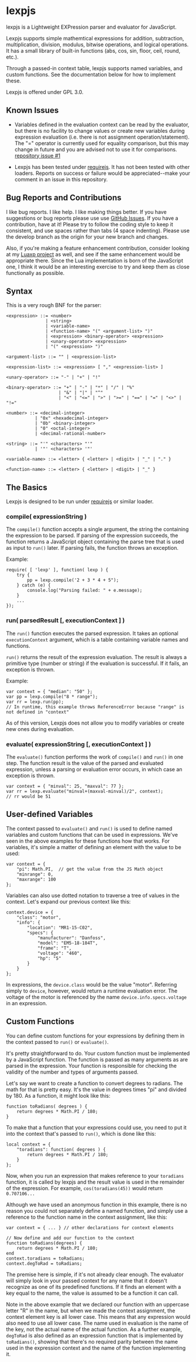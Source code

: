 # lexpjs
lexpjs is a Lightweight EXPression parser and evaluator for JavaScript.

Lexpjs supports simple mathemtical expressions for addition, subtraction, multiplication,
division, modulus, bitwise operations, and logical operations. It has a small library of
built-in functions (abs, cos, sin, floor, ceil, round, etc.).

Through a passed-in context table, lexpjs supports named variables, and custom functions.
See the documentation below for how to implement these.

Lexpjs is offered under GPL 3.0.

## Known Issues ##

* Variables defined in the evaluation context can be read by the evaluator, but there is no facility to change
values or create new variables during expression evaluation (i.e. there is not assignment operation/statement).
The "=" operator is currently used for equality comparison, but this may change in future and you are advised 
not to use it for comparisons. [repository issue #1](https://github.com/toggledbits/lexpjs/issues/1)

* Lexpjs has been tested under [requirejs](https://github.com/requirejs/requirejs). It has not been tested with other
loaders. Reports on success or failure would be appreciated--make your comment in an issue in this repository.

## Bug Reports and Contributions ##

I like bug reports. I like help. I like making things better. If you have suggestions or bug reports
please use use [GitHub Issues](https://github.com/toggledbits/lexpjs/issues). If you have a
contribution, have at it! Please try to follow the coding style to keep it consistent, and use spaces
rather than tabs (4 space indenting). Please use the develop branch as the origin for your new branch
and changes.

Also, if you're making a feature enhancement contribution, consider looking at my [Luaxp project](https://github.com/toggledbits/luaxp) as well,
and see if the same enhancement would be appropriate there. Since the Lua implementation is born of the
JavaScript one, I think it would be an interesting exercise to try and keep them as close functionally
as possible.

## Syntax ##

This is a very rough BNF for the parser:

```
<expression> ::= <number>
               | <string>
               | <variable-name>
               | <function-name> "(" <argument-list> ")"
               | <expression> <binary-operator> <expression>
               | <unary-operator> <expression>
               | "(" <expression> ")"
               
<argument-list> ::= "" | <expression-list>
                  
<expression-list> ::= <expression> [ "," <expression-list> ]

<unary-operator> ::= "-" | "+" | "!"

<binary-operator> ::= "+" | "-" | "*" | "/" | "%"
                    | "&" | "|" | "^"
                    | "<" | "<=" | ">" | ">=" | "==" | "=" | "<>" | "!="

<number> ::= <decimal-integer>
           | "0x" <hexadecimal-integer>
           | "0b" <binary-integer>
           | "0" <octal-integer>
           | <decimal-rational-number>
         
<string> ::= "'" <characters> "'"
           | '"' <characters> '"'
           
<variable-name> ::= <letter> { <letter> | <digit> | "_" | "." }

<function-name> ::= <letter> { <letter> | <digit> | "_" }
```

## The Basics ##

Lexpjs is designed to be run under [requirejs](https://github.com/requirejs/requirejs) or similar loader.

### compile( expressionString ) ###

The `compile()` function accepts a single argument, the string the containing the expression to be parsed.
If parsing of the expression succeeds, the function returns a JavaScript object containing the parse tree 
that is used as input to `run()` later. If parsing fails, the function throws an exception.

Example: 

```
require( [ 'lexp' ], function( lexp ) {
    try {
        pp = lexp.compile('2 + 3 * 4 + 5");
    } catch (e) {
        console.log("Parsing failed: " + e.message);
    }
    ...
});
```

### run( parsedResult [, executionContext ] ) ###

The `run()` function executes the parsed expression. It takes an optional `executionContext` argument, which 
is a table containing variable names and functions.

`run()` returns the result of the expression evaluation. The result is always a primitive type (number or string)
if the evaluation is successful. If it fails, an exception is thrown.

Example:

```
var context = { "median": "50" };
var pp = lexp.compile("8 * range");
var rr = lexp.run(pp); 
// In runtime, this example throws ReferenceError because "range" is not defined in "context"
```

As of this version, Lexpjs does not allow you to modify variables or create new ones during evaluation.

### evaluate( expressionString [, executionContext ] ) ###

The `evaluate()` function performs the work of `compile()` and `run()` in one step. The function result
is the value of the parsed and evaluated expression, unless a parsing or evaluation error occurs, in which
case an exception is thrown.

```
var context = { "minval": 25, "maxval": 77 };
var rr = lexp.evaluate("minval+(maxval-minval)/2", context);
// rr would be 51
```

## User-defined Variables ##

The context passed to `evaluate()` and `run()` is used to define named variables and custom functions
that can be used in expressions. We've seen in the above examples for these functions how that works.
For variables, it's simple a matter of defining an element with the value to be used:

```
var context = {
    "pi": Math.PI,  // get the value from the JS Math object
    "minrange": 0,
    "maxrange": 100
};
```

Variables can also use dotted notation to traverse a tree of values in the context. Let's expand our previous
context like this:

```
context.device = {
    "class": "motor",
    "info": {
        "location": "MR1-15-C02",
        "specs": {
            "manufacturer": "Danfoss",
            "model": "EM5-18-184T",
            "frame": "T",
            "voltage": "460",
            "hp": "5"
        }
    }
};
```

In expressions, the `device.class` would be the value "motor". Referring simply to `device`, however, would return a runtime
evaluation error. The voltage of the motor is referenced by the name `device.info.specs.voltage` in an expression.

## Custom Functions ##

You can define custom functions for your expressions by defining them in the context passed to `run()` or
`evaluate()`. 

It's pretty straightforward to do. Your custom function must be implemented by a JavaScript function. The function is passed
as many arguments as are parsed in the expression. Your function is responsible for checking the validity of the number and 
types of arguments passed.

Let's say we want to create a function to convert degrees to radians. The math for that is pretty easy.
It's the value in degrees times "pi" and divided by 180. As a function, it might look like this:

```
function toRadians( degrees ) {
    return degrees * Math.PI / 180;
}
```

To make that a function that your expressions could use, you need to put it into the context that's passed
to `run()`, which is done like this:

```
local context = {
    "toradians": function( degrees ) {
        return degrees * Math.PI / 180;
    }
};
```

Now, when you run an expression that makes reference to your `toradians` function, it is called by lexpjs and the
result value is used in the remainder of the expression. For example, `cos(toradians(45))` would return `0.707106...`

Although we have used an anonymous function in this example, there is no reason you could not separately
define a named function, and simply use a reference to the function name in the context assignment, like
this:

```
var context = { ... } // other declarations for context elements

// Now define and add our function to the context
function toRadians(degrees) {
    return degrees * Math.PI / 180;
end
context.toradians = toRadians;
context.degToRad = toRadians;
```

The premise here is simple, if it's not already clear enough. The evaluator will simply look in your passed
context for any name that it doesn't recognize as one of its predefined functions. 
If it finds an element with a key equal to the name, the value is assumed to be a function it can call.

Note in the above example that we declared our function with an uppercase letter "R" in the name,
but when we made the context assignment, the context element key is all lower case. This means that 
any expression would also need to use all lower case. The name used in evaluation is the name of the key,
not the actual name of the actual function. 
As a further example, `degToRad` is also defined
as an expression function that is implemented by `toRadians()`, showing that there's no required parity between
the name used in the expression context and the name of the function implementing it.
